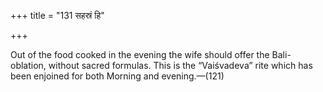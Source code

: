 +++
title = "131 सहस्रं हि"

+++

Out of the food cooked in the evening the wife should offer the Bali-oblation, without sacred formulas. This is the “Vaiśvadeva” rite which has been enjoined for both Morning and evening.—(121)